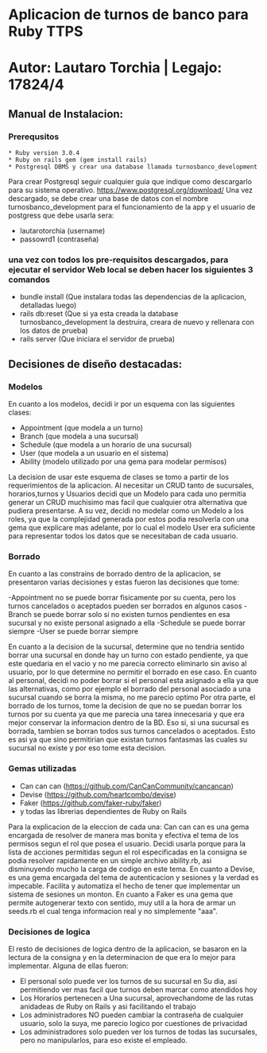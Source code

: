 # Aplicacion de turnos de banco para Ruby TTPS
# Autor: Lautaro Torchia | Legajo: 17824/4

## Manual de Instalacion:
### Prerequsitos
    * Ruby version 3.0.4
    * Ruby on rails gem (gem install rails)
    * Postgresql DBMS y crear una database llamada turnosbanco_development

Para crear Postgresql seguir cualquier guia que indique como descargarlo para su sistema operativo. https://www.postgresql.org/download/
Una vez descargado, se debe crear una base de datos
con el nombre turnosbanco_development para el funcionamiento de la app y el usuario de postgress que debe usarla sera:
   - lautarotorchia (username)
   - passowrd1 (contraseña)
 
   
### una vez con todos los pre-requisitos descargados, para ejecutar el servidor Web local se deben hacer los siguientes 3 comandos

  * bundle install (Que instalara todas las dependencias de la aplicacion, detalladas luego)
  * rails db:reset (Que si ya esta creada la database turnosbanco_development la destruira, creara de nuevo y rellenara con los datos de prueba)
  * rails server (Que iniciara el servidor de prueba)
 


## Decisiones de diseño destacadas:

### Modelos
En cuanto a los modelos, decidi ir por un esquema con las siguientes clases:
   - Appointment (que modela a un turno)
   - Branch (que modela a una sucursal)
   - Schedule (que modela a un horario de una sucursal)
   - User (que modela a un usuario en el sistema)
   - Ability (modelo utilizado por una gema para modelar permisos)

La decision de usar este esquema de clases se tomo a partir de los requerimientos de la aplicacion. Al necesitar un CRUD tanto de sucursales, horarios,turnos y Usuarios decidi que un Modelo para cada uno permitia generar un CRUD muchisimo mas facil que cualquier otra alternativa que pudiera presentarse. A su vez, decidi no modelar como un Modelo a los roles, ya que la complejidad generada por estos podia resolverla con una gema que explicare mas adelante, por lo cual el modelo User era suficiente para representar todos los datos que se necesitaban de cada usuario.

### Borrado

En cuanto a las constrains de borrado dentro de la aplicacion, se presentaron varias decisiones y estas fueron las decisiones que tome:

   -Appointment no se puede borrar fisicamente por su cuenta, pero los turnos cancelados o aceptados pueden ser borrados en algunos casos
   -Branch se puede borrar solo si no existen turnos pendientes en esa sucursal y no existe personal asignado a ella
   -Schedule se puede borrar siempre
   -User se puede borrar siempre

   En cuanto a la decision de la sucursal, determine que no tendria sentido borrar una sucursal en donde hay un turno con estado pendiente, ya que este quedaria en el vacio y no me parecia correcto eliminarlo sin aviso al usuario, por lo que determine no permitir el borrado en ese caso. En cuanto al personal, decidi no poder borrar si el personal esta asignado a ella ya que las alternativas, como por ejemplo el borrado del personal asociado a una sucursal cuando se borra la misma, no me parecio optimo
   Por otra parte, el borrado de los turnos, tome la decision de que no se puedan borrar los turnos por su cuenta ya que me parecia una tarea innecesaria y que era mejor conservar la informacion dentro de la BD. Eso si, si una sucursal es borrada, tambien se borran todos sus turnos cancelados o aceptados. Esto es asi ya que sino permitirian que existan turnos fantasmas las cuales su sucursal no existe y por eso tome esta decision.

### Gemas utilizadas

   - Can can can (https://github.com/CanCanCommunity/cancancan)
   - Devise (https://github.com/heartcombo/devise)
   - Faker (https://github.com/faker-ruby/faker)
   - y todas las librerias dependientes de Ruby on Rails

Para la explicacion de la eleccion de cada una: Can can can es una gema encargada de resolver de manera mas bonita y efectiva el tema de los permisos segun el rol que posea el usuario. Decidi usarla porque para la lista de acciones permitidas segun el rol especificadas en la consigna se podia resolver rapidamente en un simple archivo ability.rb, asi disminuyendo mucho la carga de codigo en este tema. En cuanto a Devise, es una gema encargada del tema de autenticacion y sesiones y la verdad es impecable. Facilita y automatiza el hecho de tener que implementar un sistema de sesiones un monton. En cuanto a Faker es una gema que permite autogenerar texto con sentido, muy util a la hora de armar un seeds.rb el cual tenga informacion real y no simplemente "aaa".

### Decisiones de logica
El resto de decisiones de logica dentro de la aplicacion, se basaron en la lectura de la consigna y en la determinacion de que era lo mejor para implementar. Alguna de ellas fueron:

   - El personal solo puede ver los turnos de su sucursal en Su dia, asi permitiendo ver mas facil que turnos deben marcar como atendidos hoy
   - Los Horarios pertenecen a Una sucursal, aprovechandome de las rutas anidadeas de Ruby on Rails y asi facilitando el trabajo
   - Los administradores NO pueden cambiar la contraseña de cualquier usuario, solo la suya, me parecio logico por cuestiones de privacidad
   - Los administradores solo pueden ver los turnos de todas las sucursales, pero no manipularlos, para eso existe el empleado.


